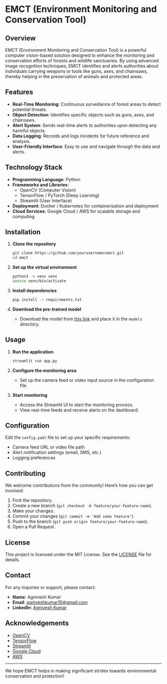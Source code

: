 

# EMCT (Environment Monitoring and Conservation Tool)

## Overview

EMCT (Environment Monitoring and Conservation Tool) is a powerful computer vision-based solution designed to enhance the monitoring and conservation efforts of forests and wildlife sanctuaries. By using advanced image recognition techniques, EMCT identifies and alerts authorities about individuals carrying weapons or tools like guns, axes, and chainsaws, thereby helping in the preservation of animals and protected areas.

## Features

- **Real-Time Monitoring**: Continuous surveillance of forest areas to detect potential threats.
- **Object Detection**: Identifies specific objects such as guns, axes, and chainsaws.
- **Alert System**: Sends real-time alerts to authorities upon detecting any harmful objects.
- **Data Logging**: Records and logs incidents for future reference and analysis.
- **User-Friendly Interface**: Easy to use and navigate through the data and alerts.

## Technology Stack

- **Programming Language**: Python
- **Frameworks and Libraries**: 
  - OpenCV (Computer Vision)
  - TensorFlow / PyTorch (Deep Learning)
  - Streamlit (User Interface)
- **Deployment**: Docker / Kubernetes for containerization and deployment
- **Cloud Services**: Google Cloud / AWS for scalable storage and computing

## Installation

1. **Clone the repository**
    ```sh
    git clone https://github.com/yourusername/emct.git
    cd emct
    ```

2. **Set up the virtual environment**
    ```sh
    python3 -m venv venv
    source venv/bin/activate
    ```

3. **Install dependencies**
    ```sh
    pip install -r requirements.txt
    ```

4. **Download the pre-trained model**
    - Download the model from [this link](#) and place it in the `models` directory.

## Usage

1. **Run the application**
    ```sh
    streamlit run app.py
    ```

2. **Configure the monitoring area**
    - Set up the camera feed or video input source in the configuration file.

3. **Start monitoring**
    - Access the Streamlit UI to start the monitoring process.
    - View real-time feeds and receive alerts on the dashboard.

## Configuration

Edit the `config.yaml` file to set up your specific requirements:
- Camera feed URL or video file path
- Alert notification settings (email, SMS, etc.)
- Logging preferences

## Contributing

We welcome contributions from the community! Here’s how you can get involved:
1. Fork the repository.
2. Create a new branch (`git checkout -b feature/your-feature-name`).
3. Make your changes.
4. Commit your changes (`git commit -m 'Add some feature'`).
5. Push to the branch (`git push origin feature/your-feature-name`).
6. Open a Pull Request.

## License

This project is licensed under the MIT License. See the [LICENSE](LICENSE) file for details.

## Contact

For any inquiries or support, please contact:
- **Name**: Agnivesh Kumar
- **Email**: agniveshkumar15@gmail.com
- **LinkedIn**: [Agnivesh Kumar](https://www.linkedin.com/in/agniveshhkumar/)

## Acknowledgements

- [OpenCV](https://opencv.org/)
- [TensorFlow](https://www.tensorflow.org/)
- [Streamlit](https://streamlit.io/)
- [Google Cloud](https://cloud.google.com/)
- [AWS](https://aws.amazon.com/)

---

We hope EMCT helps in making significant strides towards environmental conservation and protection!
